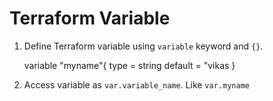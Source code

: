 # Terraform Variable
1. Define Terraform variable using `variable` keyword and `{}`.
   
   variable "myname"{
      type = string
      default = "vikas
   }
2. Access variable as `var.variable_name`. Like `var.myname`